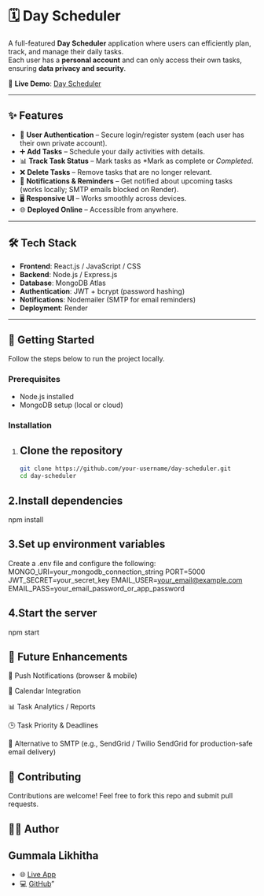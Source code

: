 # 🗓️ Day Scheduler

A full-featured **Day Scheduler** application where users can efficiently plan, track, and manage their daily tasks.  
Each user has a **personal account** and can only access their own tasks, ensuring **data privacy and security**.  

🚀 **Live Demo**: [Day Scheduler](https://dayschedular.onrender.com)

---

## ✨ Features

- 👤 **User Authentication** – Secure login/register system (each user has their own private account).  
- ➕ **Add Tasks** – Schedule your daily activities with details.  
- 📊 **Track Task Status** – Mark tasks as *Mark as complete or *Completed*.  
- ❌ **Delete Tasks** – Remove tasks that are no longer relevant.  
- 🔔 **Notifications & Reminders** – Get notified about upcoming tasks (works locally; SMTP emails blocked on Render).  
- 🖥️ **Responsive UI** – Works smoothly across devices.  
- 🌐 **Deployed Online** – Accessible from anywhere.  

---

## 🛠️ Tech Stack

- **Frontend**: React.js / JavaScript / CSS  
- **Backend**: Node.js / Express.js  
- **Database**: MongoDB Atlas 
- **Authentication**: JWT + bcrypt (password hashing)  
- **Notifications**: Nodemailer (SMTP for email reminders)  
- **Deployment**: Render  

---

## 🚀 Getting Started

Follow the steps below to run the project locally.

### Prerequisites
- Node.js installed
- MongoDB setup (local or cloud)

### Installation
 
1. Clone the repository
   ---
   ```bash
   git clone https://github.com/your-username/day-scheduler.git
   cd day-scheduler
   
2.Install dependencies
   ---
   npm install
   
3.Set up environment variables
   ---
   Create a .env file and configure the following:
   MONGO_URI=your_mongodb_connection_string
   PORT=5000
   JWT_SECRET=your_secret_key
   EMAIL_USER=your_email@example.com
   EMAIL_PASS=your_email_password_or_app_password
   
4.Start the server
   ---
   npm start

📌 Future Enhancements
---
📱 Push Notifications (browser & mobile)

📅 Calendar Integration

📊 Task Analytics / Reports

🕒 Task Priority & Deadlines

📨 Alternative to SMTP (e.g., SendGrid / Twilio SendGrid for production-safe email delivery)

🤝 Contributing
---
Contributions are welcome! Feel free to fork this repo and submit pull requests.

🧑‍💻 Author
---
Gummala Likhitha
---
* 🌐 [Live App](https://dayschedular.onrender.com?utm_source=chatgpt.com) 
* 💻 [GitHub](https://github.com/your-username?utm_source=chatgpt.com)”


